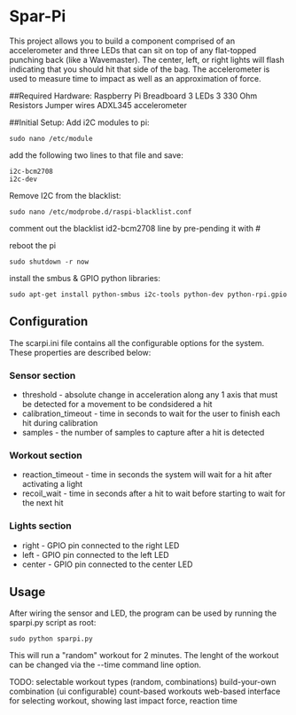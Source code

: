 Spar-Pi
==================

This project allows you to build a component comprised of an accelerometer and three LEDs that can sit on top of any flat-topped punching back (like a Wavemaster). The center, left, or right lights will flash indicating that you should hit that side of the bag. The accelerometer is used to measure time to impact as well as an approximation of force.

##Required Hardware:
Raspberry Pi
Breadboard
3 LEDs
3 330 Ohm Resistors
Jumper wires
ADXL345 accelerometer


##Initial Setup:
Add i2C modules to pi:
```
sudo nano /etc/module
```
add the following two lines to that file and save:
```
i2c-bcm2708
i2c-dev
```
Remove I2C from the blacklist:
```
sudo nano /etc/modprobe.d/raspi-blacklist.conf
```
comment out the blacklist id2-bcm2708 line by pre-pending it with #

reboot the pi
```
sudo shutdown -r now
```

install the smbus & GPIO python libraries:
```
sudo apt-get install python-smbus i2c-tools python-dev python-rpi.gpio
```

## Configuration
The scarpi.ini file contains all the configurable options for the system. These properties are described below:
### Sensor section
* threshold - absolute change in acceleration along any 1 axis that must be detected for a movement to be condsidered a hit
* calibration_timeout - time in seconds to wait for the user to finish each hit during calibration
* samples - the number of samples to capture after a hit is detected
### Workout section
* reaction_timeout - time in seconds the system will wait for a hit after activating a light
* recoil_wait - time in seconds after a hit to wait before starting to wait for the next hit
### Lights section
* right - GPIO pin connected to the right LED
* left - GPIO pin connected to the left LED
* center - GPIO pin connected to the center LED


## Usage
After wiring the sensor and LED, the program can be used by running the sparpi.py script as root:
```
sudo python sparpi.py
```
This will run a "random" workout for 2 minutes. The lenght of the workout can be changed via the --time command line option.

TODO:
selectable workout types (random, combinations)
build-your-own combination (ui configurable)
count-based workouts
web-based interface for selecting workout, showing last impact force, reaction time


